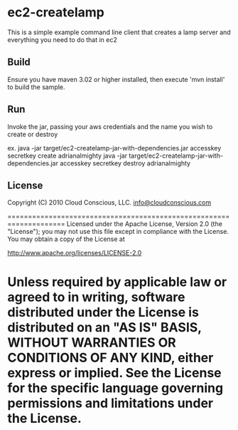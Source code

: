 # ec2-createlamp

This is a simple example command line client that creates a lamp server and everything you need to do that in ec2

## Build

Ensure you have maven 3.02 or higher installed, then execute 'mvn install' to build the sample.

## Run

Invoke the jar, passing your aws credentials and the name you wish to create or destroy

ex.
  java -jar target/ec2-createlamp-jar-with-dependencies.jar accesskey secretkey create adrianalmighty
  java -jar target/ec2-createlamp-jar-with-dependencies.jar accesskey secretkey destroy adrianalmighty

## License

Copyright (C) 2010 Cloud Conscious, LLC. <info@cloudconscious.com>

====================================================================
Licensed under the Apache License, Version 2.0 (the "License");
you may not use this file except in compliance with the License.
You may obtain a copy of the License at

http://www.apache.org/licenses/LICENSE-2.0

Unless required by applicable law or agreed to in writing, software
distributed under the License is distributed on an "AS IS" BASIS,
WITHOUT WARRANTIES OR CONDITIONS OF ANY KIND, either express or implied.
See the License for the specific language governing permissions and
limitations under the License.
====================================================================

